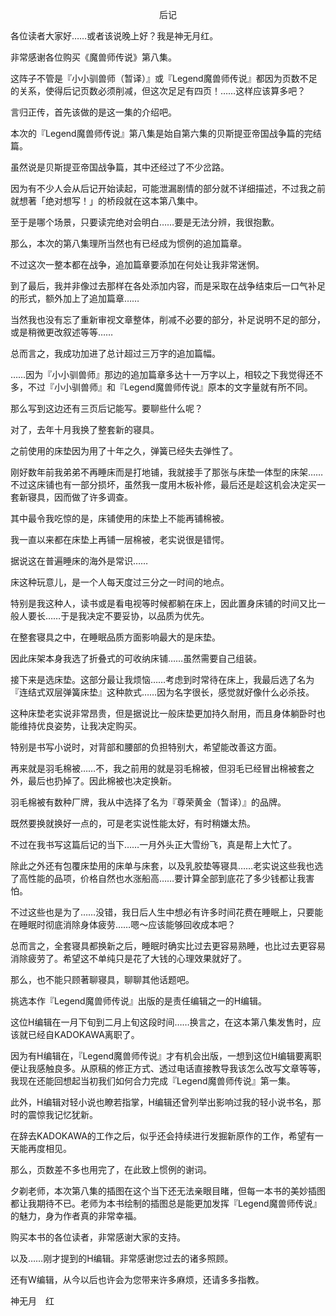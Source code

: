 <p align="center">后记</p>

各位读者大家好……或者该说晚上好？我是神无月红。

非常感谢各位购买《魔兽师传说》第八集。

这阵子不管是『小小驯兽师（暂译）』或『Legend魔兽师传说』都因为页数不足的关系，使得后记页数必须削减，但这次足足有四页！……这样应该算多吧？

言归正传，首先该做的是这一集的介绍吧。

本次的『Legend魔兽师传说』第八集是始自第六集的贝斯提亚帝国战争篇的完结篇。

虽然说是贝斯提亚帝国战争篇，其中还经过了不少岔路。

因为有不少人会从后记开始读起，可能泄漏剧情的部分就不详细描述，不过我之前就想著「绝对想写！」的桥段就在这本第八集中。

至于是哪个场景，只要读完绝对会明白……要是无法分辨，我很抱歉。

那么，本次的第八集理所当然也有已经成为惯例的追加篇章。

不过这次一整本都在战争，追加篇章要添加在何处让我非常迷惘。

到了最后，我并非像过去那样在各处添加内容，而是采取在战争结束后一口气补足的形式，额外加上了追加篇章……

当然我也没有忘了重新审视文章整体，削减不必要的部分，补足说明不足的部分，或是稍微更改叙述等等……

总而言之，我成功加进了总计超过三万字的追加篇幅。

……因为『小小驯兽师』那边的追加篇章多达十一万字以上，相较之下我觉得还不多，不过『小小驯兽师』和『Legend魔兽师传说』原本的文字量就有所不同。

那么写到这边还有三页后记能写。要聊些什么呢？

对了，去年十月我换了整套新的寝具。

之前使用的床垫因为用了十年之久，弹簧已经失去弹性了。

刚好数年前我弟弟不再睡床而是打地铺，我就接手了那张与床垫一体型的床架……不过这床铺也有一部分损坏，虽然我一度用木板补修，最后还是趁这机会决定买一套新寝具，因而做了许多调查。

其中最令我吃惊的是，床铺使用的床垫上不能再铺棉被。

我一直以来都在床垫上再铺一层棉被，老实说很是错愕。

据说这在普遍睡床的海外是常识……

床这种玩意儿，是一个人每天度过三分之一时间的地点。

特别是我这种人，读书或是看电视等时候都躺在床上，因此置身床铺的时间又比一般人要长……于是我决定不要妥协，以品质为优先。

在整套寝具之中，在睡眠品质方面影响最大的是床垫。

因此床架本身我选了折叠式的可收纳床铺……虽然需要自己组装。

接下来是选床垫。这部分最让我烦恼……考虑到时常待在床上，我最后选了名为『连结式双层弹簧床垫』这种款式……因为名字很长，感觉就好像什么必杀技。

这种床垫老实说非常昂贵，但是据说比一般床垫更加持久耐用，而且身体躺卧时也能维持优良姿势，让我决定购买。

特别是书写小说时，对背部和腰部的负担特别大，希望能改善这方面。

再来就是羽毛棉被……不，我之前用的就是羽毛棉被，但羽毛已经冒出棉被套之外，最后也扔掉了。因此棉被也决定换新。

羽毛棉被有数种厂牌，我从中选择了名为『尊荣黄金（暂译）』的品牌。

既然要换就换好一点的，可是老实说性能太好，有时稍嫌太热。

不过在我书写这篇后记的当下……一月外头正大雪纷飞，真是帮上大忙了。

除此之外还有包覆床垫用的床单与床套，以及乳胶垫等寝具……老实说这些我也选了高性能的品项，价格自然也水涨船高……要计算全部到底花了多少钱都让我害怕。

不过这些也是为了……没错，我日后人生中想必有许多时间花费在睡眠上，只要能在睡眠时彻底消除身体疲劳……嗯～应该能够回收成本吧？

总而言之，全套寝具都换新之后，睡眠时确实比过去更容易熟睡，也比过去更容易消除疲劳了。希望这不单纯只是花了大钱的心理效果就好了。

那么，也不能只顾著聊寝具，聊聊其他话题吧。

挑选本作『Legend魔兽师传说』出版的是责任编辑之一的H编辑。

这位H编辑在一月下旬到二月上旬这段时间……换言之，在这本第八集发售时，应该就已经自KADOKAWA离职了。

因为有H编辑在，『Legend魔兽师传说』才有机会出版，一想到这位H编辑要离职便让我感触良多。从原稿的修正方式、透过电话直接教导我该怎么改写文章等等，我现在还能回想起当初我们如何合力完成『Legend魔兽师传说』第一集。

此外，H编辑对轻小说也瞭若指掌，H编辑还曾列举出影响过我的轻小说书名，那时的震惊我记忆犹新。

在辞去KADOKAWA的工作之后，似乎还会持续进行发掘新原作的工作，希望有一天能再度相见。

那么，页数差不多也用完了，在此致上惯例的谢词。

夕剃老师，本次第八集的插图在这个当下还无法亲眼目睹，但每一本书的美妙插图都让我期待不已。老师为本书绘制的插图总是能更加发挥『Legend魔兽师传说』的魅力，身为作者真的非常幸福。

购买本书的各位读者，非常感谢大家的支持。

以及……刚才提到的H编辑。非常感谢您过去的诸多照顾。

还有W编辑，从今以后也许会为您带来许多麻烦，还请多多指教。

神无月　红

